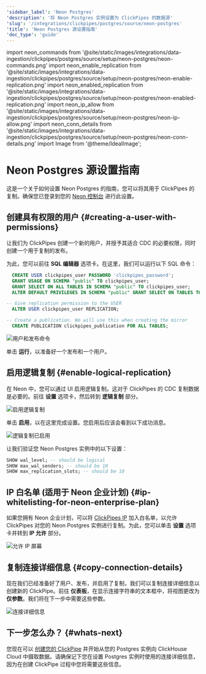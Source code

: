 ```yaml
---
'sidebar_label': 'Neon Postgres'
'description': '将 Neon Postgres 实例设置为 ClickPipes 的数据源'
'slug': '/integrations/clickpipes/postgres/source/neon-postgres'
'title': 'Neon Postgres 源设置指南'
'doc_type': 'guide'
---
```


import neon_commands from '@site/static/images/integrations/data-ingestion/clickpipes/postgres/source/setup/neon-postgres/neon-commands.png'
import neon_enable_replication from '@site/static/images/integrations/data-ingestion/clickpipes/postgres/source/setup/neon-postgres/neon-enable-replication.png'
import neon_enabled_replication from '@site/static/images/integrations/data-ingestion/clickpipes/postgres/source/setup/neon-postgres/neon-enabled-replication.png'
import neon_ip_allow from '@site/static/images/integrations/data-ingestion/clickpipes/postgres/source/setup/neon-postgres/neon-ip-allow.png'
import neon_conn_details from '@site/static/images/integrations/data-ingestion/clickpipes/postgres/source/setup/neon-postgres/neon-conn-details.png'
import Image from '@theme/IdealImage';


# Neon Postgres 源设置指南

这是一个关于如何设置 Neon Postgres 的指南，您可以将其用于 ClickPipes 的复制。确保您已登录到您的 [Neon 控制台](https://console.neon.tech/app/projects) 进行此设置。

## 创建具有权限的用户 {#creating-a-user-with-permissions}

让我们为 ClickPipes 创建一个新的用户，并授予其适合 CDC 的必要权限，同时创建一个用于复制的发布。

为此，您可以前往 **SQL 编辑器** 选项卡。在这里，我们可以运行以下 SQL 命令：

```sql
  CREATE USER clickpipes_user PASSWORD 'clickpipes_password';
  GRANT USAGE ON SCHEMA "public" TO clickpipes_user;
  GRANT SELECT ON ALL TABLES IN SCHEMA "public" TO clickpipes_user;
  ALTER DEFAULT PRIVILEGES IN SCHEMA "public" GRANT SELECT ON TABLES TO clickpipes_user;

-- Give replication permission to the USER
  ALTER USER clickpipes_user REPLICATION;

-- Create a publication. We will use this when creating the mirror
  CREATE PUBLICATION clickpipes_publication FOR ALL TABLES;
```

<Image size="lg" img={neon_commands} alt="用户和发布命令" border/>

单击 **运行**，以准备好一个发布和一个用户。

## 启用逻辑复制 {#enable-logical-replication}

在 Neon 中，您可以通过 UI 启用逻辑复制。这对于 ClickPipes 的 CDC 复制数据是必要的。前往 **设置** 选项卡，然后转到 **逻辑复制** 部分。

<Image size="lg" img={neon_enable_replication} alt="启用逻辑复制" border/>

单击 **启用**，以在这里完成设置。您启用后应该会看到以下成功消息。

<Image size="lg" img={neon_enabled_replication} alt="逻辑复制已启用" border/>

让我们验证您 Neon Postgres 实例中的以下设置：
```sql
SHOW wal_level; -- should be logical
SHOW max_wal_senders; -- should be 10
SHOW max_replication_slots; -- should be 10
```

## IP 白名单 (适用于 Neon 企业计划) {#ip-whitelisting-for-neon-enterprise-plan}

如果您拥有 Neon 企业计划，可以将 [ClickPipes IP](../../index.md#list-of-static-ips) 加入白名单，以允许 ClickPipes 对您的 Neon Postgres 实例进行复制。为此，您可以单击 **设置** 选项卡并转到 **IP 允许** 部分。

<Image size="lg" img={neon_ip_allow} alt="允许 IP 屏幕" border/>

## 复制连接详细信息 {#copy-connection-details}

现在我们已经准备好了用户、发布，并启用了复制，我们可以复制连接详细信息以创建新的 ClickPipe。前往 **仪表板**，在显示连接字符串的文本框中，将视图更改为 **仅参数**。我们将在下一步中需要这些参数。

<Image size="lg" img={neon_conn_details} alt="连接详细信息" border/>

## 下一步怎么办？ {#whats-next}

您现在可以 [创建您的 ClickPipe](../index.md) 并开始从您的 Postgres 实例向 ClickHouse Cloud 中摄取数据。请确保记下您在设置 Postgres 实例时使用的连接详细信息，因为在创建 ClickPipe 过程中您将需要这些信息。
